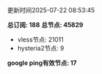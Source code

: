 更新时间2025-07-22 08:53:45

**总订阅: 188**
**总节点: 45829**
- vless节点: 21011
- hysteria2节点: 9

**google ping有效节点: 17**
